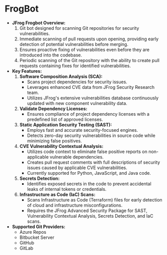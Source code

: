 # FrogBot

* **JFrog Frogbot Overview:**
  1. Git bot designed for scanning Git repositories for security vulnerabilities.
  2. Immediate scanning of pull requests upon opening, providing early detection of potential vulnerabilities before merging.
  3. Ensures proactive fixing of vulnerabilities even before they are introduced into the codebase.
  4. Periodic scanning of the Git repository with the ability to create pull requests containing fixes for identified vulnerabilities.
* **Key Features:**
  1. **Software Composition Analysis (SCA):**
     * Scans project dependencies for security issues.
     * Leverages enhanced CVE data from JFrog Security Research team.
     * Utilizes JFrog's extensive vulnerabilities database continuously updated with new component vulnerability data.
  2. **Validate Dependency Licenses:**
     * Ensures compliance of project dependency licenses with a predefined list of approved licenses.
  3. **Static Application Security Testing (SAST):**
     * Employs fast and accurate security-focused engines.
     * Detects zero-day security vulnerabilities in source code while minimizing false positives.
  4. **CVE Vulnerability Contextual Analysis:**
     * Utilizes code context to eliminate false positive reports on non-applicable vulnerable dependencies.
     * Creates pull request comments with full descriptions of security issues caused by applicable CVE vulnerabilities.
     * Currently supported for Python, JavaScript, and Java code.
  5. **Secrets Detection:**
     * Identifies exposed secrets in the code to prevent accidental leaks of internal tokens or credentials.
  6. **Infrastructure as Code (IaC) Scans:**
     * Scans Infrastructure as Code (Terraform) files for early detection of cloud and infrastructure misconfigurations.
     * Requires the JFrog Advanced Security Package for SAST, Vulnerability Contextual Analysis, Secrets Detection, and IaC scans.
* **Supported Git Providers:**
  * Azure Repos
  * Bitbucket Server
  * GitHub
  * GitLab
